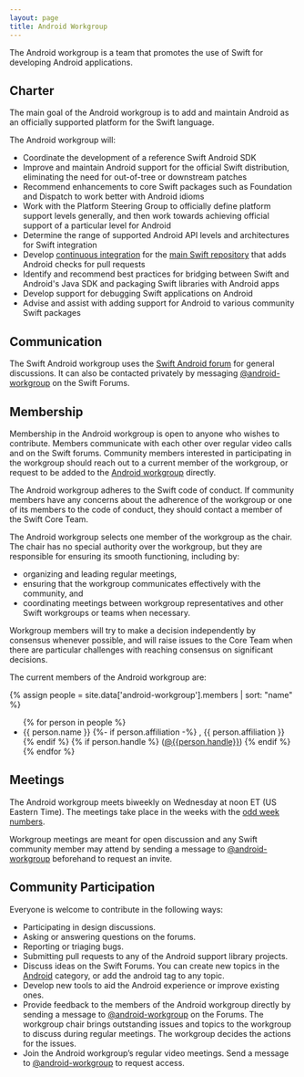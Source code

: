 ```yaml
---
layout: page
title: Android Workgroup
---
```


The Android workgroup is a team that promotes the use of Swift for developing Android applications.

## Charter

The main goal of the Android workgroup is to add and maintain Android as an officially supported platform for the Swift language.

The Android workgroup will:

* Coordinate the development of a reference Swift Android SDK  
* Improve and maintain Android support for the official Swift distribution, eliminating the need for out-of-tree or downstream patches
* Recommend enhancements to core Swift packages such as Foundation and Dispatch to work better with Android idioms
* Work with the Platform Steering Group to officially define platform support levels generally, and then work towards achieving official support of a particular level for Android
* Determine the range of supported Android API levels and architectures for Swift integration
* Develop [continuous integration](https://www.swift.org/documentation/continuous-integration/) for the [main Swift repository](https://ci-external.swift.org/job/oss-swift-RA-linux-ubuntu-24.04-android-arm64/) that adds Android checks for pull requests
* Identify and recommend best practices for bridging between Swift and Android's Java SDK and packaging Swift libraries with Android apps
* Develop support for debugging Swift applications on Android
* Advise and assist with adding support for Android to various community Swift packages

## Communication

The Swift Android workgroup uses the [Swift Android forum](https://forums.swift.org/c/development/android) for general discussions. It can also be contacted privately by messaging [@android-workgroup](https://forums.swift.org/g/android-workgroup) on the Swift Forums.

## Membership

Membership in the Android workgroup is open to anyone who wishes to contribute. Members communicate with each other over regular video calls and on the Swift forums. Community members interested in participating in the workgroup should reach out to a current member of the workgroup, or request to be added to the [Android workgroup](https://forums.swift.org/g/android-workgroup) directly.

The Android workgroup adheres to the Swift code of conduct. If community members have any concerns about the adherence of the workgroup or one of its members to the code of conduct, they should contact a member of the Swift Core Team.

The Android workgroup selects one member of the workgroup as the chair. The chair has no special authority over the workgroup, but they are responsible for ensuring its smooth functioning, including by:

* organizing and leading regular meetings,
* ensuring that the workgroup communicates effectively with the community, and
* coordinating meetings between workgroup representatives and other Swift workgroups or teams when necessary.

Workgroup members will try to make a decision independently by consensus whenever possible, and will raise issues to the Core Team when there are particular challenges with reaching consensus on significant decisions.

The current members of the Android workgroup are:

{% assign people = site.data['android-workgroup'].members | sort: "name" %}
<ul>
{% for person in people %}
<li>{{ person.name }}
{%- if person.affiliation -%}
, {{ person.affiliation }}
{% endif %}
{% if person.handle %}
(<a href="https://forums.swift.org/u/{{person.handle}}/summary">@{{person.handle}}</a>)
{% endif %}
</li>
{% endfor %}
</ul>

## Meetings

The Android workgroup meets biweekly on Wednesday at noon ET (US Eastern Time). The meetings take place in the weeks with the [odd week numbers](http://www.whatweekisit.org/).

Workgroup meetings are meant for open discussion and any Swift community member may attend by sending a message to [@android-workgroup](https://forums.swift.org/new-message?groupname=android-workgroup) beforehand to request an invite.

## Community Participation

Everyone is welcome to contribute in the following ways:

* Participating in design discussions.
* Asking or answering questions on the forums.
* Reporting or triaging bugs.
* Submitting pull requests to any of the Android support library projects.
* Discuss ideas on the Swift Forums. You can create new topics in the [Android](https://forums.swift.org/c/development/android/115) category, or add the android tag to any topic.
* Develop new tools to aid the Android experience or improve existing ones.
* Provide feedback to the members of the Android workgroup directly by sending a message to [@android-workgroup](https://forums.swift.org/new-message?groupname=android-workgroup) on the Forums. The workgroup chair brings outstanding issues and topics to the workgroup to discuss during regular meetings. The workgroup decides the actions for the issues.
* Join the Android workgroup’s regular video meetings. Send a message to [@android-workgroup](https://forums.swift.org/new-message?groupname=android-workgroup) to request access.
